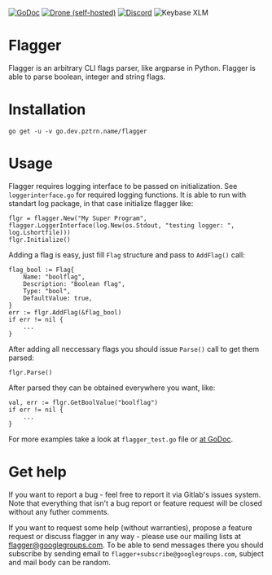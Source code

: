 [![GoDoc](https://godoc.org/go.dev.pztrn.name/flagger?status.svg)](https://godoc.org/go.dev.pztrn.name/flagger) [![Drone (self-hosted)](https://img.shields.io/drone/build/libraries/flagger?server=https%3A%2F%2Fci.dev.pztrn.name)](https://ci.dev.pztrn.name/libraries/flagger/) [![Discord](https://img.shields.io/discord/632359730089689128)](https://discord.gg/qHN6KsD) ![Keybase XLM](https://img.shields.io/keybase/xlm/pztrn)

# Flagger

Flagger is an arbitrary CLI flags parser, like argparse in Python.
Flagger is able to parse boolean, integer and string flags.

# Installation

```
go get -u -v go.dev.pztrn.name/flagger
```

# Usage

Flagger requires logging interface to be passed on initialization.
See ``loggerinterface.go`` for required logging functions.
It is able to run with standart log package, in that case
initialize flagger like:

```
flgr = flagger.New("My Super Program", flagger.LoggerInterface(log.New(os.Stdout, "testing logger: ", log.Lshortfile)))
flgr.Initialize()
```

Adding a flag is easy, just fill ``Flag`` structure and pass to ``AddFlag()`` call:

```
flag_bool := Flag{
    Name: "boolflag",
    Description: "Boolean flag",
    Type: "bool",
    DefaultValue: true,
}
err := flgr.AddFlag(&flag_bool)
if err != nil {
    ...
}
```

After adding all neccessary flags you should issue ``Parse()`` call to get
them parsed:

```
flgr.Parse()
```

After parsed they can be obtained everywhere you want, like:

```
val, err := flgr.GetBoolValue("boolflag")
if err != nil {
    ...
}
```

For more examples take a look at ``flagger_test.go`` file or [at GoDoc](https://godoc.org/gitlab.com/pztrn/flagger).

# Get help

If you want to report a bug - feel free to report it via Gitlab's issues system. Note that everything that isn't a bug report or feature request will be closed without any futher comments.

If you want to request some help (without warranties), propose a feature request or discuss flagger in any way - please use our mailing lists at flagger@googlegroups.com. To be able to send messages there you should subscribe by sending email to ``flagger+subscribe@googlegroups.com``, subject and mail body can be random.
